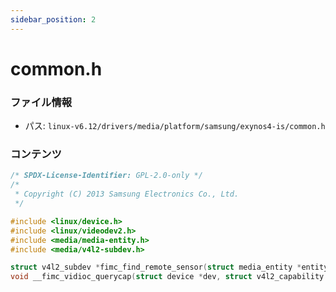 ```yaml
---
sidebar_position: 2
---
```

# common.h

### ファイル情報

- パス: `linux-v6.12/drivers/media/platform/samsung/exynos4-is/common.h`

### コンテンツ

```h
/* SPDX-License-Identifier: GPL-2.0-only */
/*
 * Copyright (C) 2013 Samsung Electronics Co., Ltd.
 */

#include <linux/device.h>
#include <linux/videodev2.h>
#include <media/media-entity.h>
#include <media/v4l2-subdev.h>

struct v4l2_subdev *fimc_find_remote_sensor(struct media_entity *entity);
void __fimc_vidioc_querycap(struct device *dev, struct v4l2_capability *cap);

```

